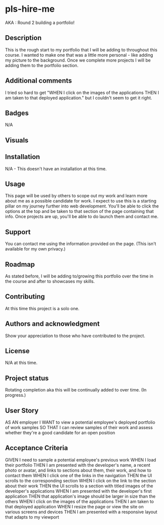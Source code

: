 # pls-hire-me
AKA : Round 2 building a portfolio!

## Description
This is the rough start to my portfolio that I will be adding to throughout this course. I wanted to make one that was a little more personal - like adding my picture to the background. Once we complete more projects I will be adding them to the portfolio section. 

## Additional comments
I tried so hard to get "WHEN I click on the images of the applications
THEN I am taken to that deployed application." but I couldn't seem to get it right.

## Badges
N/A

## Visuals


## Installation
N/A - This doesn't have an installation at this time. 

## Usage
This page will be used by others to scope out my work and learn more about me as a possible candidate for work. I expect to use this is a starting pillar on my journey further into web development. You'll be able to click the options at the top and be taken to that section of the page containing that info. Once projects are up, you'll be able to do launch them and contact me.


## Support
You can contact me using the information provided on the page. (This isn't available for my own privacy.)

## Roadmap
As stated before, I will be adding to/growing this portfolio over the time in the course and after to showcases my skills.

## Contributing
At this time this project is a solo one. 

## Authors and acknowledgment
Show your appreciation to those who have contributed to the project.

## License
N/A at this time.

## Project status
Rotating completion aka this will be continually added to over time. (In progress.)

## User Story
AS AN employer
I WANT to view a potential employee's deployed portfolio of work samples
SO THAT I can review samples of their work and assess whether they're a good candidate for an open position

## Acceptance Criteria
GIVEN I need to sample a potential employee's previous work
WHEN I load their portfolio
THEN I am presented with the developer's name, a recent photo or avatar, and links to sections about them, their work, and how to contact them
WHEN I click one of the links in the navigation
THEN the UI scrolls to the corresponding section
WHEN I click on the link to the section about their work
THEN the UI scrolls to a section with titled images of the developer's applications
WHEN I am presented with the developer's first application
THEN that application's image should be larger in size than the others
WHEN I click on the images of the applications
THEN I am taken to that deployed application
WHEN I resize the page or view the site on various screens and devices
THEN I am presented with a responsive layout that adapts to my viewport